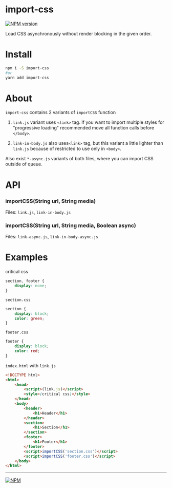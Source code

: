 # import-css

[![NPM version][npm]][npm-url]

[npm]: https://img.shields.io/npm/v/import-css.svg
[npm-url]: https://npmjs.com/package/import-css

Load CSS asynchronously without render blocking in the given order.

# Install

```bash
npm i -S import-css
#or
yarn add import-css
```

# About

`import-css` contains 2 variants of `importCSS` function

1. `link.js` variant uses `<link>` tag. If you want to import multiple styles for "progressive loading" recommended move all function calls before `</body>`.

2. `link-in-body.js` also uses`<link>` tag, but this variant a little lighter than `link.js` because of restricted to use only in `<body>`.

Also exist `*-async.js` variants of both files, where you can import CSS outside of queue.

# API

### importCSS(String url, String media)

Files: `link.js`, `link-in-body.js`

### importCSS(String url, String media, Boolean async)

Files: `link-async.js`, `link-in-body-async.js`

# Examples

critical css
```css
section, footer {
	display: none;
}
```

`section.css`
```css
section {
	display: block;
	color: green;
}
```

`footer.css`
```css
footer {
	display: block;
	color: red;
}
```

`index.html` with `link.js`
```html
<!DOCTYPE html>
<html>
	<head>
		<script>(link.js)</script>
		<style>(critical css)</style>
	</head>
	<body>
		<header>
			<h1>Header</h1>
		</header>
		<section>
			<h1>Section</h1>
		</section>
		<footer>
			<h1>Footer</h1>
		</footer>
		<script>importCSS('section.css')</script>
		<script>importCSS('footer.css')</script>
	</body>
</html>
```

---
[![NPM](https://nodei.co/npm/import-css.png?downloads=true&downloadRank=true&stars=true)](https://nodei.co/npm/import-css/)

